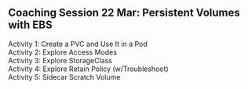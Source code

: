## Coaching Session 22 Mar: Persistent Volumes with EBS

<p>Activity 1: Create a PVC and Use It in a Pod
<br>Activity 2: Explore Access Modes
<br>Activity 3: Explore StorageClass
<br>Activity 4: Explore Retain Policy (w/Troubleshoot)
<br>Activity 5: Sidecar Scratch Volume
